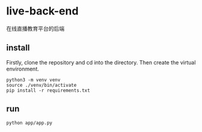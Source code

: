# live-back-end
在线直播教育平台的后端

## install
Firstly, clone the repository and cd into the directory.
Then create the virtual environment.
```
python3 -m venv venv
source ./venv/bin/activate
pip install -r requirements.txt
```

## run
```
python app/app.py
```
